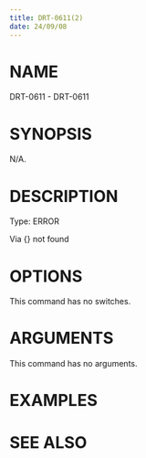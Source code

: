 ```yaml
---
title: DRT-0611(2)
date: 24/09/08
---
```


# NAME

DRT-0611 - DRT-0611

# SYNOPSIS

N/A.

# DESCRIPTION

Type: ERROR

Via {} not found

# OPTIONS

This command has no switches.

# ARGUMENTS

This command has no arguments.

# EXAMPLES

# SEE ALSO
